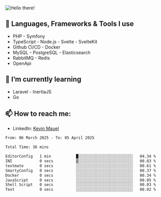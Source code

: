 ![Hello there!](banner.gif)

## 🤖 Languages, Frameworks & Tools I use
- PHP - Symfony
- TypeScript - Node.js - Svelte - SvelteKit
- Github CI/CD - Docker
- MySQL - PostgreSQL - Elasticsearch
- RabbitMQ - Redis
- OpenApi 

## 🌱 I’m currently learning
- Laravel - InertiaJS
- Go

## 📫 How to reach me:
- LinkedIn: [Kevin Mauel](https://www.linkedin.com/in/kevin-mauel/)

<!--START_SECTION:waka-->

```txt
From: 06 March 2025 - To: 05 April 2025

Total Time: 36 mins

EditorConfig   1 min           █░░░░░░░░░░░░░░░░░░░░░░░░   04.34 %
INI            0 secs          ▒░░░░░░░░░░░░░░░░░░░░░░░░   00.83 %
textmate       0 secs          ░░░░░░░░░░░░░░░░░░░░░░░░░   00.61 %
SmartyConfig   0 secs          ░░░░░░░░░░░░░░░░░░░░░░░░░   00.37 %
Docker         0 secs          ░░░░░░░░░░░░░░░░░░░░░░░░░   00.34 %
JavaScript     0 secs          ░░░░░░░░░░░░░░░░░░░░░░░░░   00.05 %
Shell Script   0 secs          ░░░░░░░░░░░░░░░░░░░░░░░░░   00.03 %
Text           0 secs          ░░░░░░░░░░░░░░░░░░░░░░░░░   00.02 %
```

<!--END_SECTION:waka-->
